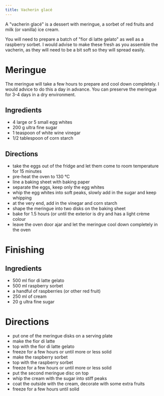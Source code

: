 ```yaml
---
title: Vacherin glacé
---
```


A "vacherin glacé" is a dessert with meringue, a sorbet of red fruits and milk
(or vanilla) ice cream.

You will need to prepare a batch of "fior di latte gelato" as well as a
raspberry sorbet. I would advise to make these fresh as you assemble the
vacherin, as they will need to be a bit soft so they will spread easily.

# Meringue

The meringue will take a few hours to prepare and cool down completely. I would
advice to do this a day in advance. You can preserve the meringue for 3-4 days
in a dry environment.

## Ingredients

- 4 large or 5 small egg whites
- 200 g ultra fine sugar
- 1 teaspoon of white wine vinegar
- 1/2 tablespoon of corn starch

## Directions

- take the eggs out of the fridge and let them come to room temperature for 15 minutes
- pre-heat the oven to 130 °C
- line a baking sheet with baking paper
- separate the eggs, keep only the egg whites
- whip the egg whites into soft peaks, slowly add in the sugar and keep whipping
- at the very end, add in the vinegar and corn starch
- shape the meringue into two disks on the baking sheet
- bake for 1.5 hours (or until the exterior is dry and has a light crème colour
- leave the oven door ajar and let the meringue cool down completely in the oven

# Finishing

## Ingredients

- 500 ml fior di latte gelato
- 500 ml raspberry sorbet
- a handful of raspberries (or other red fruit)
- 250 ml of cream
- 20 g ultra fine sugar

# Directions

- put one of the meringue disks on a serving plate
- make the fior di latte
- top with the fior di latte gelato
- freeze for a few hours or until more or less solid
- make the raspberry sorbet
- top with the raspberry sorbet
- freeze for a few hours or until more or less solid
- put the second meringue disc on top
- whip the cream with the sugar into stiff peaks
- coat the outside with the cream, decorate with some extra fruits
- freeze for a few hours until solid
